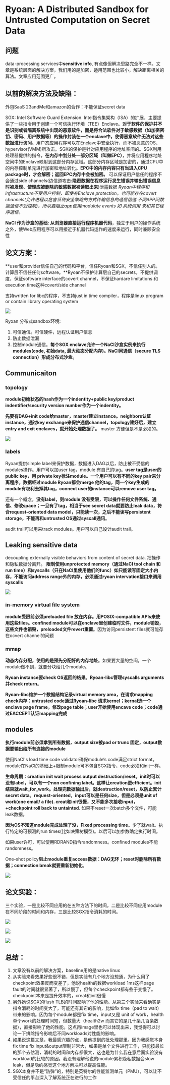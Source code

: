 #  Ryoan: A Distributed Sandbox for Untrusted Computation on Secret Data

##  问题

data-processing services中**sensitive info**, 有点像但解决思路完全不一样。文章是系统层面的解决方案，我们用的是加密，适用范围也比较小，解决距离相关的算法。文章应用范围更广。

##  以前的解决方法及缺陷：

外包SaaS 23andMe和amazon的合作：不能保证secret data

SGX: Intel Software Guard Extension. Intel指令集架构（ISA）的扩展，主要提供了一些指令用于创建一个可信执行环境（TEE）Enclave。**对于软件的保护并不是识别或者隔离系统中出现的恶意软件，而是将合法软件对于敏感数据（如加密密钥、密码、用户数据等）的操作封装在一个enclave中，使得恶意软件无法对这些数据进行访问**。用户态应用程序可以在Enclave中安全执行，而不被恶意的OS、hypervisor(VMM)所攻击。SGX的保护是针对应用程序的地址空间的。SGX利用处理器提供的指令，**在内存中划分处一部分区域（叫做EPC）**，并将应用程序地址空间中的Enclave映射到这部分内存区域。这部分内存区域是加密的，通过CPU中的内存控制单元进行加密和地址转化。**EPC中的内存内容只有当进入CPU package时，才会解密；返回EPC内存中会被加密。** 可以保证用户信任的程序不会通过side channels(边信道攻击:**隐密数据在程序运行发生错误并输出错误信息时被发现、使理应被删除的敏感数据被读取出来**)泄露数据 *Ryoan中程序和infrastructure不受用户控制，即使有Enclave protection，也可能存在covert channels(允许进程以危害系统安全策略的方式传输信息的通信信道:不同APP间数据通信不受控制)，所以要阻止app使用modulate events 如 系统调用 来和其它程序通信。*

**NaCl 作为沙盒的基础: 从浏览器直接运行程序机器代码**，独立于用户的操作系统之外，使Web应用程序可以用接近于机器代码运作的速度来运行，同时兼顾安全性 

##  论文方案：

**user和provider信任自己的代码和平台，信任Ryoan和SGX，不信任别人的。计算层不信任任何software。**Ryoan不保护计算层自己的secrets，不提供调度，保证software interface的covert channel，不保证hardare limitations 和execution time这种covert/side channel

支持written for libc的程序，不支持just in time compiler，程序是linux program or contain library operating system

![](https://ws4.sinaimg.cn/large/006tNc79ly1fvt6g8clj1j30kk0aat9w.jpg)

Ryoan 分布式sandbox环境:

1. 可信通信。可信硬件，远程认证用户信息
2. 防止数据泄漏
3. 控制module通信。**每个SGX enclave允许一个NaCl沙盒实例来执行modules(code, 初始data, 最大动态分配内存)。NaCl间通信（secure TLS connection）形成分布式沙盒。**

## Communicaiton

### topology

**module初始状态的hash作为一个indentity+public key/product indentifier/security version number作为一个indentity。**

**先要有DAG+init code给master，master建立instance。neighbors认证instance，通过key exchange来保护通信channel，topology建好后，建立entry and exit enclaves，就开始处理数据了。** master 方便但是不是必须的。

![](https://ws4.sinaimg.cn/large/006tNc79ly1fvt7gf13x0j315q09cn0r.jpg)

### labels

Ryoan提供simple label来保护数据，数据进入DAG以后，防止被不受信的modules操作。用户可以加user tag，module 有自己的tag。**user tag是user的 public key，用 private key标注module。一个用户可以有不同的key pair来分离程序。数据经过module Ryoan都会merge 他的tag，同一个key生成的module有权利去掉其tag，connect user的instance可以remove user tag。**

还有一个概念，**没有label，则module 没有受限，可以操作任何文件系统、通信、修改space；一旦有了tag，相当于see secret data就要防止leak data，符合request-oriented data model，只能读一次，之后不能读写persistent storage，不能再和untrusted OS通过syscall通讯**。

audit trail可以用来track modules。用户可以自己设计audit trail。

##  Leaking sensitive data

decoupling externally visible behaviors from content of secret data. 把操作和隐私数据分离开。 **限制使用unprotected memory（通过NaCl tool chain 和run time）和syscalls（只在NaCl里使用他们的func）如只能读写固定大小内存，不能访问address range外的内存，必须通过ryoan intervation接口来调用syscalls**

![](https://ws2.sinaimg.cn/large/006tNc79ly1fvtawreqt3j30ka09ytad.jpg)

### in-memory virtual file system

**module受限前必须preloaded file 放在内存。用POSIX-compatible APIs来使用这些files。confined module可以在enclave里创建临时文件，module销毁，这些文件也销毁，preloaded文件revert重置**。因为访问persistent files就可能存在ocvert channel的问题

### mmap

**动态内存分配，使用的是预先分配好的内存地址**。如果要大量的空间，一个module做不到，就要分块给几个module。

**Ryoan instance要check OS返回的结果。Ryoan-libc管理syscalls arguments并check return**。

**Ryoan-libc维护一个数据结构记录virtual memory area，在请求mapping check内存：untrusted code通过Ryoan-libc 请求kernel；kernal选一个enclave page frame，修改page table；user开始使用encave code；code通过EACCEPT认证mapping完成**

##  modules

**执行module前必须拿到所有数据，output size被pad or trunc 固定，output数据要输出给所有连接的module**

使用NaCl's load time code validator确保module‘s code满足strict format。module在NaCl的基础上+限制module可不包含SGX指令，code必须和init一样。

**生命周期：creation init wait process output destruction/reset。init时可以没有label，可以有一个non confining label。这样让creation更efficient。init结束就wait_for_work。处理完数据输出后，就destruction/reset，以防止累计secret data。request-oriented，input可以是任何size，但是必须是unit of work(one email/ a file).  creat和init很慢，又不能多次接收input，+checkpoint roll back to untainted**. 如果不reset一次batch多个文件，可能leak数据。

**因为OS不知道module完成处理了没，Fixed processing time**。少了就wait。执行特定的可预测的run times(比如决策树模型)。以后可以加参数确定执行时间。

如果user许可，可以使用RDRAND指令randomness。confined modules不能randomness。

One-shot policy**阻止module重复access数据：DAG无环；reset时删除所有数据；connection break就要重新初始化**。

![](https://ws2.sinaimg.cn/large/006tNc79ly1fvtf4i8ierj30j406odh0.jpg)

##  论文实验：

三个实验，一是比较不同应用的在五种方法下的时间，二是比较不同应用module在不同阶段的时间和内存，三是比较SGX指令消耗的时间。

![](https://ws1.sinaimg.cn/large/006tNc79ly1fvtfeiosr2j30lw0g8mzq.jpg)

![](https://ws1.sinaimg.cn/large/006tNc79ly1fvtfele4h5j30k60mgjws.jpg)

![](https://ws2.sinaimg.cn/large/006tNc79ly1fvtflnm7smj30k00e0jtq.jpg)

##  总结：

1. 文章没有以前的解决方案，baseline用的是native linux
2. 从实验来看效果好些很不错，但是实验有几个地方没想通，为什么用了checkpoint效果反而变差了，他说health的数据workload 1ms这样page fault的时间就很显著了，所以慢了，但每个checkpoint都有些于变慢了。checkpoint本来是提升效率的，creat和init很慢
3. 另外她说SGX的flush TLB的时间影响了他的性能。从第三个实验来看确实是指令消耗的时间变大了，可能还有其它的影响，比如fix time（pad to wait）带来的影响。因为每个module都是fix time，input又是 unit of work，health单个work的处理时间短，但数量大（health2w 而其它的是几十条几百条数据），直接影响了他的性能。这点再image里也可以体现出来，我觉得可以讨论一下排除指令影响后不同workloads对性能的影响。
4. 如果说这篇文章，我最感兴趣的点，是他提到的批处理那里。因为我感觉本身fix time fix input&output限制非常大，如果是单个文件进行工作，只能按最长的那个去估测，消耗的时间和内存都很大，这也是为什么我在意后面实验没有workload的比较的原因。我没有理解他说的module累积隐私数据会slow leak，但是隐约感觉这个地方解决可以提高性能。	
5. SGX本身并不是“防弹”的，特别是英特尔的性能监测单元（PMU），可以让不受信任的平台深入了解系统正在进行的工作